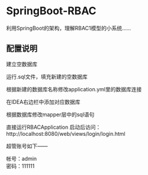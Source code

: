 # SpringBoot-RBAC

利用SpringBoot的架构，理解RBAC1模型的小系统……

## 配置说明

建立空数据库

运行.sql文件，填充新建的空数据库

根据新建的数据库名称修改application.yml里的数据库连接

在IDEA右边栏中添加对应数据库

根据数据库修改mapper层中的sql语句

直接运行RBACApplication
启动后访问：http://localhost:8080/web/views/login/login.html

超管账号如下——

帐号：admin            
密码：111111
